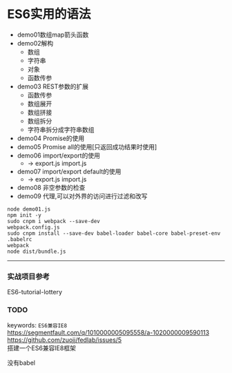 # ES6实用的语法
* demo01数组map箭头函数
* demo02解构
	* 数组
	* 字符串
	* 对象
	* 函数传参
* demo03 REST参数的扩展
	* 函数传参
	* 数组展开
	* 数组拼接
	* 数组拆分
	* 字符串拆分成字符串数组
* demo04 Promise的使用
* demo05 Promise all的使用[只返回成功结果时使用]
* demo06 import/export的使用
	* -> export.js import.js
* demo07 import/export default的使用
	* -> export.js import.js
* demo08 非空参数的检查
* demo09 代理,可以对外界的访问进行过滤和改写


```node
node demo01.js
npm init -y
sudo cnpm i webpack --save-dev
webpack.config.js
sudo cnpm install --save-dev babel-loader babel-core babel-preset-env
.babelrc
webpack
node dist/bundle.js
```

---------------------
### 实战项目参考
ES6-tutorial-lottery
### TODO
keywords: `ES6兼容IE8`  
https://segmentfault.com/q/1010000005095558/a-1020000009590113  
https://github.com/zuojj/fedlab/issues/5  
搭建一个ES6兼容IE8框架

没有babel

